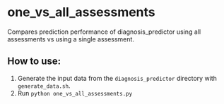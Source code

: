 # one_vs_all_assessments

Compares prediction performance of diagnosis_predictor using all assessments vs using a single assessment.

## How to use:
1. Generate the input data from the `diagnosis_predictor` directory with `generate_data.sh`.
2. Run `python one_vs_all_assessments.py`